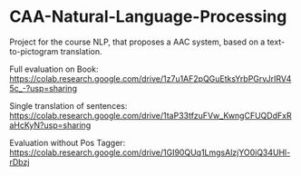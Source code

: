# CAA-Natural-Language-Processing
Project for the course NLP, that proposes a AAC system, based on a text-to-pictogram translation.

Full evaluation on Book:
https://colab.research.google.com/drive/1z7u1AF2pQGuEtksYrbPGrvJrIRV45c_-?usp=sharing

Single translation of sentences:
https://colab.research.google.com/drive/1taP33tfzuFVw_KwngCFUQDdFxRaHcKyN?usp=sharing

Evaluation without Pos Tagger: 
https://colab.research.google.com/drive/1GI90QUq1LmgsAlzjYO0iQ34UHl-rDbzj

